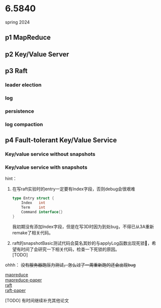 # 6.5840
spring 2024

## p1 MapReduce
## p2 Key/Value Server
## p3 Raft
### leader election
### log  
### persistence   
### log compaction   
## p4 Fault-tolerant Key/Value Service
### Key/value service without snapshots
### Key/value service with snapshots

hint：
1. 在写raft实验时的entry一定要有Index字段，否则debug会很艰难
    ```go
    type Entry struct {
	    Index   int
	    Term    int
	    Command interface{}
    }
    ```
    我初期没有添加Index字段，但是在写3D时因为到处bug，不得已从3A重新remake了相关代码。

2. raft的snapshotBasic测试代码会莫名其妙的与applyLog函数出现死锁🤔，希望有时间了会研究一下相关代码，检查一下死锁的原因。    
    [TODO]

ohhh：
~~没有服务器跑压力测试，怎么过了一周重新跑的还会出现bug~~

[mapreduce](./doc/mr.md)    
[mapreduce-paper](./doc/mr-paper.md)    
[raft](./doc/raft.md)   
[raft-paper](./doc/raft-paper.md)


[TODO] 有时间继续补充其他论文